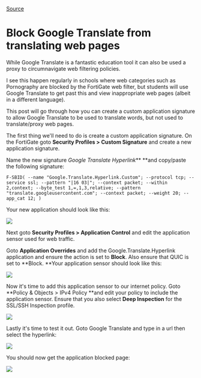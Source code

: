 
[Source](https://alstechcorner.blogspot.com/2019/02/how-to-block-google-translate-from.html "Permalink to Block Google Translate from translating web pages")

# Block Google Translate from translating web pages

While Google Translate is a fantastic education tool it can also be used a proxy to circumnavigate web filtering policies.

I see this happen regularly in schools where web categories such as Pornography are blocked by the FortiGate web filter, but students will use Google Translate to get past this and view inappropriate web pages (albeit in a different language).

This post will go through how you can create a custom application signature to allow Google Translate to be used to translate words, but not used to translate/proxy web pages.

The first thing we'll need to do is create a custom application signature. On the FortiGate goto **Security Profiles > Custom Signature** and create a new application signature.

Name the new signature _Google Translate Hyperlink_** **and copy/paste the following signature:

```
F-SBID( --name "Google.Translate.Hyperlink.Custom"; --protocol tcp; --service ssl; --pattern "|16 03|"; --context packet; --within 2,context; --byte_test 1,=,1,3,relative; --pattern "translate.googleusercontent.com"; --context packet; --weight 20; --app_cat 12; )
```

Your new application should look like this:

![][1]

Next goto **Security Profiles > Application Control** and edit the application sensor used for web traffic.

Goto **Application Overrides** and add the Google.Translate.Hyperlink application and ensure the action is set to **Block**. Also ensure that QUIC is set to **Block. **Your application sensor should look like this:

![][2]

  
Now it's time to add this application sensor to our internet policy. Goto **Policy & Objects > IPv4 Policy **and edit your policy to include the application sensor. Ensure that you also select **Deep Inspection** for the SSL/SSH Inspection profile.

![][3]

  
Lastly it's time to test it out. Goto Google Translate and type in a url then select the hyperlink:   

![][4]

  
You should now get the application blocked page:

![][5]

  

[1]: sig.png
[2]: app-sensor.png
[3]: policy.png
[4]: translate.png
[5]: blocked.png

  
